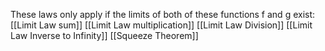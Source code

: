 These laws only apply if the limits of both of these functions f and g exist:
[[Limit Law sum]]
[[Limit Law multiplication]]
[[Limit Law Division]]
[[Limit Law Inverse to Infinity]]
[[Squeeze Theorem]]

